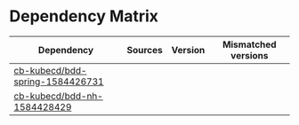 # Dependency Matrix

Dependency | Sources | Version | Mismatched versions
---------- | ------- | ------- | -------------------
[cb-kubecd/bdd-spring-1584426731](https://github.com/cb-kubecd/bdd-spring-1584426731.git) |  | []() | 
[cb-kubecd/bdd-nh-1584428429](https://github.com/cb-kubecd/bdd-nh-1584428429.git) |  | []() | 
